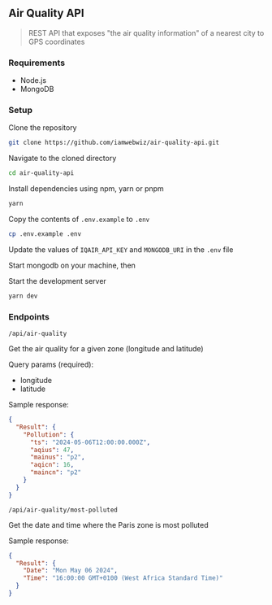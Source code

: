 ## Air Quality API

> REST API that exposes "the air quality information" of a nearest city to GPS coordinates

### Requirements

- Node.js
- MongoDB

### Setup

Clone the repository

```sh
git clone https://github.com/iamwebwiz/air-quality-api.git
```

Navigate to the cloned directory

```sh
cd air-quality-api
```

Install dependencies using npm, yarn or pnpm

```sh
yarn
```

Copy the contents of `.env.example` to `.env`

```sh
cp .env.example .env
```

Update the values of `IQAIR_API_KEY` and `MONGODB_URI` in the `.env` file

Start mongodb on your machine, then

Start the development server

```sh
yarn dev
```

### Endpoints

`/api/air-quality`

Get the air quality for a given zone (longitude and latitude)

Query params (required):

- longitude
- latitude

Sample response:

```json
{
  "Result": {
    "Pollution": {
      "ts": "2024-05-06T12:00:00.000Z",
      "aqius": 47,
      "mainus": "p2",
      "aqicn": 16,
      "maincn": "p2"
    }
  }
}
```

`/api/air-quality/most-polluted`

Get the date and time where the Paris zone is most polluted

Sample response:

```json
{
  "Result": {
    "Date": "Mon May 06 2024",
    "Time": "16:00:00 GMT+0100 (West Africa Standard Time)"
  }
}
```
